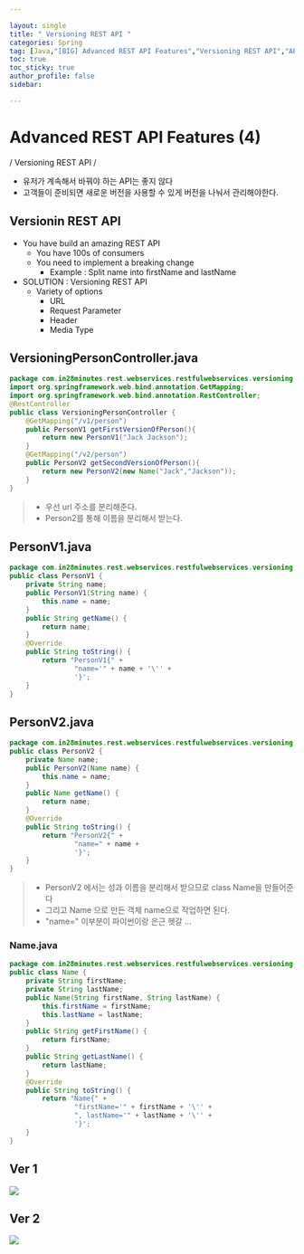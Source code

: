 ```yaml
---

layout: single
title: " Versioning REST API "
categories: Spring
tag: [Java,"[BIG] Advanced REST API Features","Versioning REST API","API 버전관리"]
toc: true
toc_sticky: true
author_profile: false
sidebar:

---
```

# Advanced REST API Features (4)

/ Versioning REST API /

- 유저가 계속해서 바꿔야 하는 API는 좋지 않다
- 고객들이 준비되면 새로운 버전을 사용할 수 있게 버전을 나눠서 관리해야한다.

## Versionin REST API
- You have build an amazing REST API
	- You have 100s of consumers
	- You need to implement a breaking change
		- Example : Split name into firstName and lastName
- SOLUTION : Versioning REST API
	- Variety of options
		- URL
		- Request Parameter
		- Header
		- Media Type

## VersioningPersonController.java
```java
package com.in28minutes.rest.webservices.restfulwebservices.versioning;
import org.springframework.web.bind.annotation.GetMapping;
import org.springframework.web.bind.annotation.RestController;
@RestController
public class VersioningPersonController {
    @GetMapping("/v1/person")
    public PersonV1 getFirstVersionOfPerson(){
        return new PersonV1("Jack Jackson");
    }
    @GetMapping("/v2/person")
    public PersonV2 getSecondVersionOfPerson(){
        return new PersonV2(new Name("Jack","Jackson"));
    }
}
```
>- 우선 url 주소를 분리해준다.
>- Person2를 통해 이름을 분리해서 받는다.

## PersonV1.java
```java
package com.in28minutes.rest.webservices.restfulwebservices.versioning;
public class PersonV1 {
    private String name;
    public PersonV1(String name) {
        this.name = name;
    }
    public String getName() {
        return name;
    }
    @Override
    public String toString() {
        return "PersonV1{" +
                "name='" + name + '\'' +
                '}';
    }
}
```

## PersonV2.java
```java
package com.in28minutes.rest.webservices.restfulwebservices.versioning;
public class PersonV2 {
    private Name name;
    public PersonV2(Name name) {
        this.name = name;
    }
    public Name getName() {
        return name;
    }
    @Override
    public String toString() {
        return "PersonV2{" +
                "name=" + name +
                '}';
    }
}
```
>- PersonV2 에서는 성과 이름을 분리해서 받으므로 class Name을 만들어준다
>- 그리고 Name 으로 만든 객체 name으로 작업하면 된다.
>- "name=" 이부분이 파이썬이랑 은근 헷갈 ... 

### Name.java
```java
package com.in28minutes.rest.webservices.restfulwebservices.versioning;
public class Name {
    private String firstName;
    private String lastName;
    public Name(String firstName, String lastName) {
        this.firstName = firstName;
        this.lastName = lastName;
    }
    public String getFirstName() {
        return firstName;
    }
    public String getLastName() {
        return lastName;
    }
    @Override
    public String toString() {
        return "Name{" +
                "firstName='" + firstName + '\'' +
                ", lastName='" + lastName + '\'' +
                '}';
    }
}
```


## Ver 1
![](https://i.imgur.com/RS0ltrI.png)

## Ver 2
![](https://i.imgur.com/7wlOX9h.png)
